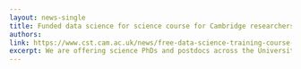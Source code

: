 ```yaml
---
layout: news-single
title: Funded data science for science course for Cambridge researchers
authors:
link: https://www.cst.cam.ac.uk/news/free-data-science-training-course-cambridge-researchers
excerpt: We are offering science PhDs and postdocs across the University of Cambridge the free 'Accelerate-Spark Data for Science' training course in February to help them apply data science tools to their own datasets and research problems.
---
```

